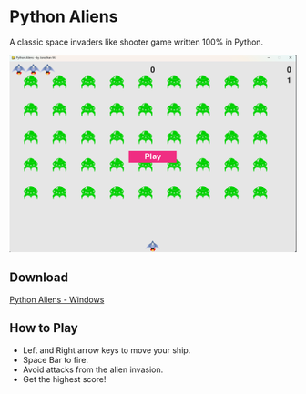 # Python Aliens

 A classic space invaders like shooter game written 100% in Python.

![game](images/game.png)

## Download

[Python Aliens - Windows](https://github.com/madzumo/python-aliens/releases/download/1.0/python_aliens.zip)

## How to Play

* Left and Right arrow keys to move your ship.
* Space Bar to fire.
* Avoid attacks from the alien invasion.
* Get the highest score!
